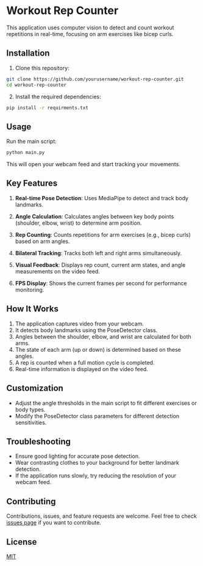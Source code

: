 # Workout Rep Counter

This application uses computer vision to detect and count workout repetitions in real-time, focusing on arm exercises like bicep curls.

## Installation

1. Clone this repository:

```bash
git clone https://github.com/yourusername/workout-rep-counter.git
cd workout-rep-counter
```

2. Install the required dependencies:

```bash
pip install -r requirments.txt
```
## Usage

Run the main script:

```bash
python main.py
```

This will open your webcam feed and start tracking your movements.

## Key Features

1. **Real-time Pose Detection**: Uses MediaPipe to detect and track body landmarks.

2. **Angle Calculation**: Calculates angles between key body points (shoulder, elbow, wrist) to determine arm position.

3. **Rep Counting**: Counts repetitions for arm exercises (e.g., bicep curls) based on arm angles.

4. **Bilateral Tracking**: Tracks both left and right arms simultaneously.

5. **Visual Feedback**: Displays rep count, current arm states, and angle measurements on the video feed.

6. **FPS Display**: Shows the current frames per second for performance monitoring.

## How It Works

1. The application captures video from your webcam.
2. It detects body landmarks using the PoseDetector class.
3. Angles between the shoulder, elbow, and wrist are calculated for both arms.
4. The state of each arm (up or down) is determined based on these angles.
5. A rep is counted when a full motion cycle is completed.
6. Real-time information is displayed on the video feed.

## Customization

- Adjust the angle thresholds in the main script to fit different exercises or body types.
- Modify the PoseDetector class parameters for different detection sensitivities.

## Troubleshooting

- Ensure good lighting for accurate pose detection.
- Wear contrasting clothes to your background for better landmark detection.
- If the application runs slowly, try reducing the resolution of your webcam feed.

## Contributing

Contributions, issues, and feature requests are welcome. Feel free to check [issues page](https://github.com/yourusername/workout-rep-counter/issues) if you want to contribute.

## License

[MIT](https://choosealicense.com/licenses/mit/)
